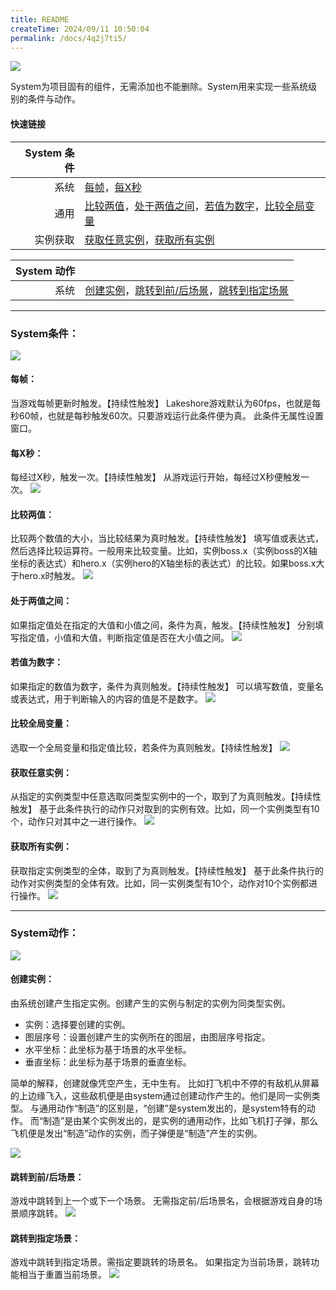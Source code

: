```yaml
---
title: README
createTime: 2024/09/11 10:50:04
permalink: /docs/4q2j7ti5/
---
```

![](564d8197caff0.png)

System为项目固有的组件，无需添加也不能删除。System用来实现一些系统级别的条件与动作。

#### 快速链接
|System 条件||
| ------: | :------ |
|系统|[每帧](#每帧：)，[每X秒](#每X秒：)|
|通用|[比较两值](#比较两值：)，[处于两值之间](#处于两值之间：)，[若值为数字](#若值为数字：)，[比较全局变量](#比较全局变量：)|
|实例获取|[获取任意实例](#获取任意实例：)，[获取所有实例](#获取所有实例：)|

|System 动作||
| ------: | :------ |
|系统|[创建实例](#创建实例：)，[跳转到前/后场景](#跳转到前/后场景：)，[跳转到指定场景](#跳转到指定场景：)|


------------

### System条件：
![](56385158850f9.png)

#### 每帧：
当游戏每帧更新时触发。【持续性触发】
Lakeshore游戏默认为60fps，也就是每秒60帧，也就是每秒触发60次。只要游戏运行此条件便为真。
此条件无属性设置窗口。

#### 每X秒：
每经过X秒，触发一次。【持续性触发】
从游戏运行开始，每经过X秒便触发一次。
![](56385158dfccc.png)

#### 比较两值：
比较两个数值的大小，当比较结果为真时触发。【持续性触发】
填写值或表达式，然后选择比较运算符。一般用来比较变量。比如，实例boss.x（实例boss的X轴坐标的表达式）和hero.x（实例hero的X轴坐标的表达式）的比较。如果boss.x大于hero.x时触发。
![](5638515895e02.png)

#### 处于两值之间：
如果指定值处在指定的大值和小值之间，条件为真，触发。【持续性触发】
分别填写指定值，小值和大值，判断指定值是否在大小值之间。
![](56385158a06b6.png)

#### 若值为数字：
如果指定的数值为数字，条件为真则触发。【持续性触发】
可以填写数值，变量名或表达式，用于判断输入的内容的值是不是数字。
![](5638515902002.png)

#### 比较全局变量：
选取一个全局变量和指定值比较，若条件为真则触发。【持续性触发】
![](563858fe504fd.png)

#### 获取任意实例：
从指定的实例类型中任意选取同类型实例中的一个，取到了为真则触发。【持续性触发】
基于此条件执行的动作只对取到的实例有效。比如，同一个实例类型有10个，动作只对其中之一进行操作。
![](56385158ae8ee.png)
#### 获取所有实例：
获取指定实例类型的全体，取到了为真则触发。【持续性触发】
基于此条件执行的动作对实例类型的全体有效。比如，同一实例类型有10个，动作对10个实例都进行操作。
![](56385158cd983.png)

------------

### System动作：
![](563af9a213d42.png)
#### 创建实例：
由系统创建产生指定实例。创建产生的实例与制定的实例为同类型实例。
 - 实例：选择要创建的实例。
 - 图层序号：设置创建产生的实例所在的图层，由图层序号指定。
 - 水平坐标：此坐标为基于场景的水平坐标。
 - 垂直坐标：此坐标为基于场景的垂直坐标。

简单的解释，创建就像凭空产生，无中生有。
比如打飞机中不停的有敌机从屏幕的上边缘飞入，这些敌机便是由system通过创建动作产生的。他们是同一实例类型。
与通用动作“制造”的区别是，“创建”是system发出的，是system特有的动作。
而“制造”是由某个实例发出的，是实例的通用动作，比如飞机打子弹，那么飞机便是发出“制造”动作的实例，而子弹便是“制造”产生的实例。

![](563af9a22a591.png)

#### 跳转到前/后场景：
游戏中跳转到上一个或下一个场景。
无需指定前/后场景名，会根据游戏自身的场景顺序跳转。
![](563af9a24409d.png)
#### 跳转到指定场景：
游戏中跳转到指定场景。需指定要跳转的场景名。
如果指定为当前场景，跳转功能相当于重置当前场景。
![](563af9a253c65.png)